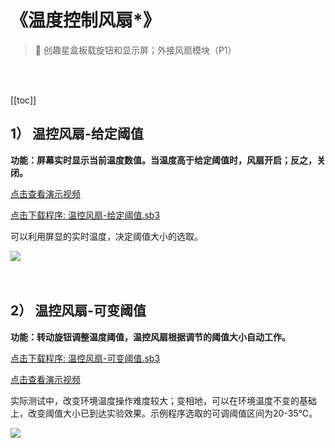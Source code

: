 # 《温度控制风扇*》

> 🧰  创趣星盒板载旋钮和显示屏；外接风扇模块（P1）

<br><br>

[[toc]]

## 1） 温控风扇-给定阈值

**功能：屏幕实时显示当前温度数值。当温度高于给定阈值时，风扇开启；反之，关闭。**

<a href="https://www.cfunworld.com" target="_blank">点击查看演示视频</a>

<a href="/tutorial/starbox_sj/sb3/温控风扇-给定阈值.sb3">点击下载程序: 温控风扇-给定阈值.sb3</a>

可以利用屏显的实时温度，决定阈值大小的选取。

<img src="/images/docimg/【小学】温控风扇-给定阈值.png" >

<br>
<br>
<br>

## 2） 温控风扇-可变阈值

**功能：转动旋钮调整温度阈值，温控风扇根据调节的阈值大小自动工作。**

<a href="/tutorial/starbox_sj/sb3/温控风扇-可变阈值.sb3">点击下载程序: 温控风扇-可变阈值.sb3</a>

<a href="https://www.cfunworld.com" target="_blank">点击查看演示视频</a>

实际测试中，改变环境温度操作难度较大；变相地，可以在环境温度不变的基础上，改变阈值大小已到达实验效果。示例程序选取的可调阈值区间为20-35℃。

<img src="/images/docimg/【小学】温控风扇-可变阈值.png" >

